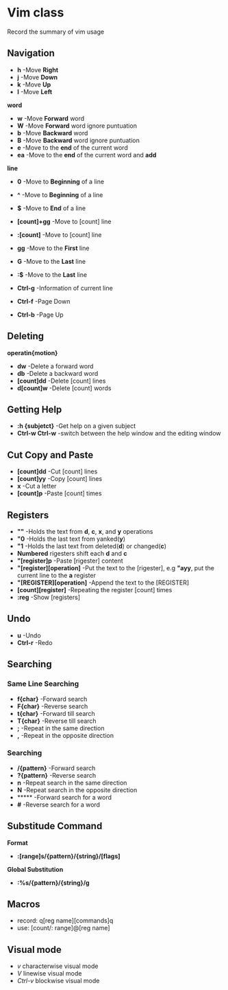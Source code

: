 # Vim class
Record the summary of vim usage


## Navigation

+ **h** -Move **Right**
+ **j** -Move **Down**
+ **k** -Move **Up**
+ **l** -Move **Left**

**word**
+ **w** -Move **Forward** word
+ **W** -Move **Forward** word ignore puntuation
+ **b** -Move **Backward** word
+ **B** -Move **Backward** word ignore puntuation
+ **e** -Move to the **end** of the current word
+ **ea** -Move to the **end** of the current word and **add**

**line**
+ **0** -Move to **Beginning** of a line
+ **^** -Move to **Beginning** of a line
+ **$** -Move to **End** of a line

+ **[count]+gg** -Move to [count] line
+ **:[count]** -Move to [count] line
+ **gg** -Move to the **First** line
+ **G** -Move to the **Last** line
+ **:$** -Move to the **Last** line
+ **Ctrl-g** -Information of current line
+ **Ctrl-f** -Page Down
+ **Ctrl-b** -Page Up


## Deleting

**operatin{motion}**
+ **dw** -Delete a forward word
+ **db** -Delete a backward word
+ **[count]dd** -Delete [count] lines
+ **d[count]w** -Delete [count] words


## Getting Help
+ **:h {subjetct}** -Get help on a given subject
+ **Ctrl-w Ctrl-w** -switch between the help window and the editing window


## Cut Copy and Paste
+ **[count]dd** -Cut [count] lines
+ **[count]yy** -Copy [count] lines
+ **x** -Cut a letter 
+ **[count]p** -Paste [count] times


## Registers
+ **""** -Holds the text from **d**, **c**, **x**, and **y** operations
+ **"0** -Holds the last text from yanked(**y**)
+ **"1** -Holds the last text from deleted(**d**) or changed(**c**)
+ **Numbered** rigesters shift each **d** and **c**
+ **"[register]p** -Paste [rigester] content
+ **"[register][operation]** -Put the text to the [rigester], e.g **"ayy**, put the current line to the **a** register
+ **"[REGISTER][operation]** -Append the text to the [REGISTER]
+ **[count][register]** -Repeating the register [count] times
+ **:reg** -Show [registers]


## Undo
+ **u** -Undo
+ **Ctrl-r** -Redo


## Searching

### Same Line Searching

+ **f{char}** -Forward search
+ **F{char}** -Reverse search
+ **t{char}** -Forward till search
+ **T{char}** -Reverse till search
+ **;** -Repeat in the same direction
+ **,** -Repeat in the opposite direction

### Searching

+ **/{pattern}** -Forward search
+ **?{pattern}** -Reverse search
+ **n** -Repeat search in the same direction
+ **N** -Repeat search in the opposite direction
+ ***** -Forward search for a word
+ **#** -Reverse search for a word

## Substitude Command

**Format**
+ **:[range]s/{pattern}/{string}/[flags]**

**Global Substitution**
+ **:%s/{pattern}/{string}/g**

## Macros

+ record: q[reg name][commands]q
+ use: [count/: range]@[reg name]


## Visual mode

+ *v* characterwise visual mode
+ *V* linewise visual mode
+ *Ctrl-v* blockwise visual mode

